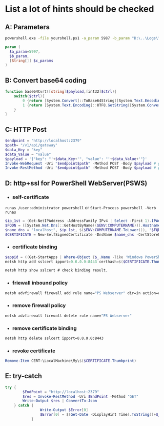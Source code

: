 # List a lot of hints should be checked

## A: Parameters
```cmd
powershell.exe -file yourshell.ps1 -a_param 5987 -b_param "D:\..\Logs\" -c_params 1,2,3
```

```powershell
param (
  $a_param=5997,
  $b_param,
  [String[]] $c_params
)
```
## B: Convert base64 coding
```powershell
function base64Cvrt([string]$payload,[int32]$ctrl){
	switch($ctrl){ 
		0 {return [System.Convert]::ToBase64String([System.Text.Encoding]::UTF8.GetBytes($payload))}
		1 {return [System.Text.Encoding]::UTF8.GetString([System.Convert]::FromBase64String($payload))}
	}
}
```

## C: HTTP Post
```powershell
$endpoint = "http://localhost:2379"
$path= "/v1/api/gateway"
$data_Key = "key"
$data_Value = "value" 
$payload = '{"key": "'+$data_Key+'", "value": "'+$data_Value+'"}'
Invoke-WebRequest -Uri "$endpoint$path" -Method POST -Body $payload # get web format.
Invoke-RestMethod -Uri "$endpoint$path" -Method POST -Body $payload # get response data.
```

## D: http+ssl for PowerShell WebServer(PSWS)
- ### self-certificate
```runas /user:administrator powershell``` or 
```Start-Process powershell -Verb runas```

```powershell
$ip_1st = (Get-NetIPAddress -AddressFamily IPv4 | Select -First 1).IPAddress # IP prepared.
$FQDN = ([System.Net.Dns]::GetHostByName(($ENV:COMPUTERNAME))).Hostname.ToLower() # FQDN prepared.
$name_dns = "localhost", $ip_1st, $($ENV:COMPUTERNAME.ToLower()), "$FQDN" # bining w/ hostname.
$CERTIFICATE = New-SelfSignedCertificate -DnsName $name_dns -CertStoreLocation CERT:\LocalMachine\My
```

- ### certificate binding
```powershell
$appid = ((Get-StartApps | Where-Object {$_.Name -like 'Windows PowerShell'}).AppID -split '\\' )[0] # find AppId what you use.
netsh http add sslcert ipport=0.0.0.0:8443 certhash=$($CERTIFICATE.Thumbprint) --% appid=$appid # bind in 8443 port for example
```

```cmd
netsh http show sslcert # check binding result.
```

- ### friewall inbound policy
```cmd
netsh advfirewall firewall add rule name="PS Webserver" dir=in action=allow protocol=TCP localport=8443
```

- ### remove firewall policy

```cmd
netsh advfirewall firewall delete rule name="PS Webserver"
```

- ### remove certificate binding
```cmd
netsh http delete sslcert ipport=0.0.0.0:8443
```

- ### revoke certificate
```powershell
Remove-Item CERT:\LocalMachine\My\$($CERTIFICATE.Thumbprint)
```

## E: try-catch
```powershell
try {
		$EndPoint = "http://localhost:2379"
		$res = Invoke-RestMethod -Uri $EndPoint -Method "GET"
		Write-Output $res | ConvertTo-Json
	} catch {
				Write-Output $Error[0]
				$Error[0] = $(Get-Date -DisplayHint Time).ToString()+$_.Exception.toString().Replace("`r`n",";")
			}
```
